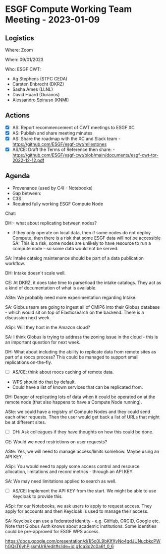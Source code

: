 # ESGF Compute Working Team Meeting - 2023-01-09

## Logistics

Where: Zoom

When:  09/01/2023

Who:  ESGF CWT:
- Ag Stephens (STFC CEDA)
- Carsten Ehbrecht (DKRZ)
- Sasha Ames (LLNL)
- David Huard (Ouranos)
- Alessandro Spinuso (KNMI)

## Actions

- [x] AS: Report recommencement of CWT meetings to ESGF XC
- [x] AS: Publish and share meeting minutes
- [x] AS: Share the roadmap with the XC and Slack team - https://github.com/ESGF/esgf-cwt/milestones
- [x] AS/CE: Draft the Terms of Reference then share: - https://github.com/ESGF/esgf-cwt/blob/main/documents/esgf-cwt-tor-2022-12-12.pdf

## Agenda


- Provenance (used by C4I - Notebooks)
- Gap between:
 - C3S
 - Required fully working ESGF Compute Node
 
Chat:

DH:- what about replicating between nodes?
 - if they only operate on local data, then if some nodes do not deploy Compute, then there is a risk that some ESGF data will not be accessible
SA: This is a risk, some nodes are unlikely to have resource to run a compute node - so some data would not be served.

SA: Intake catalog maintenance should be part of a data publication workflow.

DH: Intake doesn't scale well. 

CE: At DKRZ, it does take time to parse/load the intake catalogs. They act as a kind of documentation of what is available.

ASte: We probably need more experimentation regarding Intake.

SA: Globus team are going to ingest all of CMIP6 into their Globus database - which would sit on top of Elasticsearch on the backend. There is a discussion next week.

ASpi: Will they host in the Amazon cloud? 

SA: I think Globus is trying to address the zoning issue in the cloud - this is an important question for next week.

DH: What about including the ability to replicate data from remote sites as part of a roocs process? This could be managed to support small replications on-the-fly.

- [ ] AS/CE: think about roocs caching of remote data.
 - WPS should do that by default.
 - Could have a list of known services that can be replicated from. 

DH: Danger of replicating lots of data when it could be operated on at the remote node (that also happens to have a Compute Node running).

ASte: we could have a registry of Compute Nodes and they could send each other requests. Then the user would get back a list of URLs that might be at different sites.

- [ ] DH: Ask colleagues if they have thoughts on how this could be done.

CE: Would we need restrictions on user requests? 

ASte: Yes, we will need to manage access/limits somehow. Maybe using an API KEY.

ASpi: You would need to apply some access control and resource allocation, limitations and record metrics - through an API KEY.

SA: We may need limitations applied to search as well.

- [ ] AS/CE: Implement the API KEY from the start. We might be able to use Keycloak to provide this.

ASpi: for our Notebooks, we ask users to apply to request access. They apply for accounts and then Keycloak is used to manage their access.

SA: Keycloak can use a federated identity - e.g. GitHub, ORCID, Google etc. Note that Globus Auth knows about academic institutions. Some identities could be pre-approved for ESGF WPS access.

https://docs.google.com/presentation/d/1j5o0L9bKIfXyNo4gdJUNucbkcPWhGQsT6yhPjssmUr8/edit#slide=id.g1ca3d2c0a6f_0_6


